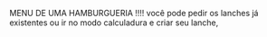 MENU DE UMA HAMBURGUERIA !!!! 
você pode pedir os lanches já existentes ou ir no modo calculadura e criar seu  lanche,
